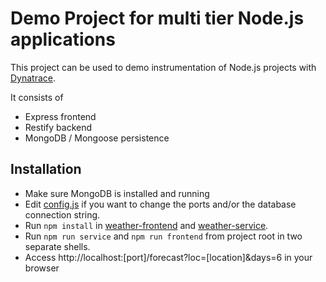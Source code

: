# Demo Project for multi tier Node.js applications
This project can be used to demo instrumentation of Node.js projects with [Dynatrace][1].

It consists of 

* Express frontend
* Restify backend
* MongoDB / Mongoose persistence

## Installation
* Make sure MongoDB is installed and running
* Edit [config.js](config.js) if you want to change the ports and/or the database connection string.
* Run `npm install` in [weather-frontend](weather-frontend) and [weather-service](weather-service).
* Run `npm run service` and `npm run frontend` from project root in two separate shells.
* Access http://localhost:[port]/forecast?loc=[location]&days=6 in your browser



[1]: http://www.dynatrace.com/en/products/dynatrace-free-trial.html
